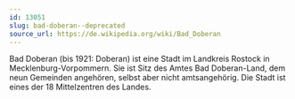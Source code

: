 ```yaml
---
id: 13051
slug: bad-doberan--deprecated
source_url: https://de.wikipedia.org/wiki/Bad_Doberan
---
```


Bad Doberan (bis 1921: Doberan) ist eine Stadt im Landkreis Rostock in Mecklenburg-Vorpommern. Sie ist Sitz des Amtes Bad Doberan-Land, dem neun Gemeinden angehören, selbst aber nicht amtsangehörig. Die Stadt ist eines der 18 Mittelzentren des Landes.
